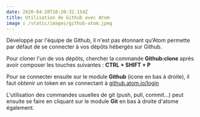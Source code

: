 ```yaml
---
date: 2020-04-20T10:20:32.154Z
title: Utilisation de Github avec Atom
image : /static/images/github-atom.jpeg
---
```

Développé par l'équipe de Github, il n'est pas étonnant qu'Atom permette par défaut de se connecter à vos dépôts hébergés sur Github.

Pour cloner l'un de vos dépôts, chercher la commande **Github:clone** après avoir composer les touches suivantes : **CTRL + SHIFT + P**

Pour se connecter ensuite sur le module **Github** (icone en bas à droite), il faut obtenir un token en se connectant à [github.atom.io/login](https://github.atom.io/login) 

L'utilisation des commandes usuelles de git (push, pull, commit...) peut ensuite se faire en cliquant sur le module **Git** en bas à droite d'atome également.
